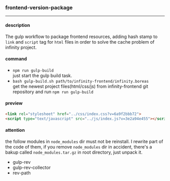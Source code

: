 ### frontend-version-package
----------------------------

#### description
The gulp workflow to package frontend resources, adding hash stamp to `link` and `script` tag for `html` files in order to solve the cache problem of infinity project.

#### command
* `npm run gulp-build`  
just start the gulp build task.
* `bash gulp-build.sh path/to/infinity-frontend/infinity.boreas`  
get the newest project files(html/css/js) from infinity-frontend git repository and run `npm run gulp-build`

#### preview
```html
<link rel="stylesheet" href="../css/index.css?v=6a9f2bbb72">
<script type="text/javascript" src="../js/index.js?v=3e2a94e455"></script>
```

#### attention
the follow modules in `node_modules` dir must not be reinstall. I rewrite part of the code of them, if you remove `node_modules` dir in accident, there's a bakup called `node_modules.tar.gz` in root directory, just unpack it.
* gulp-rev
* gulp-rev-collector
* rev-path
